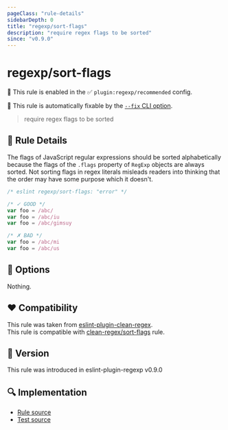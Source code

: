 ```yaml
---
pageClass: "rule-details"
sidebarDepth: 0
title: "regexp/sort-flags"
description: "require regex flags to be sorted"
since: "v0.9.0"
---
```

# regexp/sort-flags

💼 This rule is enabled in the ✅ `plugin:regexp/recommended` config.

🔧 This rule is automatically fixable by the [`--fix` CLI option](https://eslint.org/docs/latest/user-guide/command-line-interface#--fix).

<!-- end auto-generated rule header -->

> require regex flags to be sorted

## :book: Rule Details

The flags of JavaScript regular expressions should be sorted alphabetically
because the flags of the `.flags` property of `RegExp` objects are always
sorted. Not sorting flags in regex literals misleads readers into thinking that
the order may have some purpose which it doesn't.

<eslint-code-block fix>

```js
/* eslint regexp/sort-flags: "error" */

/* ✓ GOOD */
var foo = /abc/
var foo = /abc/iu
var foo = /abc/gimsuy

/* ✗ BAD */
var foo = /abc/mi
var foo = /abc/us
```

</eslint-code-block>

## :wrench: Options

Nothing.

## :heart: Compatibility

This rule was taken from [eslint-plugin-clean-regex].\
This rule is compatible with [clean-regex/sort-flags] rule.

[eslint-plugin-clean-regex]: https://github.com/RunDevelopment/eslint-plugin-clean-regex
[clean-regex/sort-flags]: https://github.com/RunDevelopment/eslint-plugin-clean-regex/blob/master/docs/rules/sort-flags.md

## :rocket: Version

This rule was introduced in eslint-plugin-regexp v0.9.0

## :mag: Implementation

- [Rule source](https://github.com/ota-meshi/eslint-plugin-regexp/blob/master/lib/rules/sort-flags.ts)
- [Test source](https://github.com/ota-meshi/eslint-plugin-regexp/blob/master/tests/lib/rules/sort-flags.ts)
